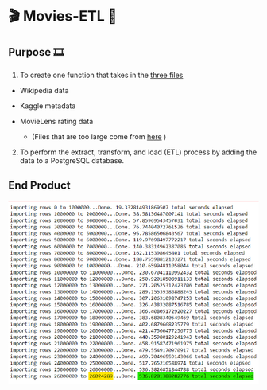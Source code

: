 # :clapper: Movies-ETL :movie_camera:

## Purpose :film_strip:

1)  To create one function that takes in the [three files](https://github.com/Super-Manda/Movies-ETL/blob/main/Data%20Sources.zip)
  - Wikipedia data
  - Kaggle metadata
  - MovieLens rating data
  
    - (Files that are too large come from [here](https://www.kaggle.com/account/login?titleType=dataset-downloads&showDatasetDownloadSkip=False&messageId=datasetsWelcome&returnUrl=%2Fdatasets%2Frounakbanik%2Fthe-movies-dataset%3Fresource%3Ddownload) )

2)  To perform the extract, transform, and load (ETL) process by adding the data to a PostgreSQL database.


## End Product
![Loading](https://github.com/Super-Manda/Movies-ETL/blob/main/elapsed%20time%20to%20add%20the%20data%20to%20the%20database.png)
